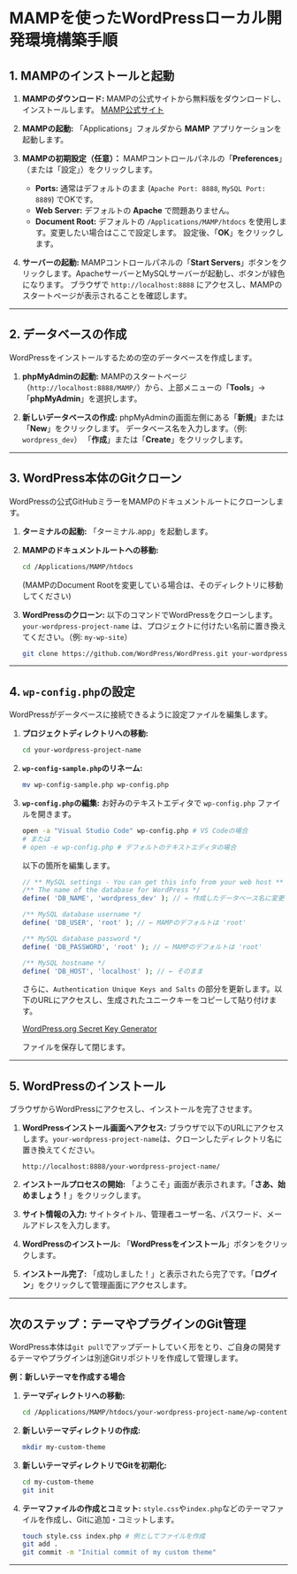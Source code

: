 # MAMPを使ったWordPressローカル開発環境構築手順

## 1\. MAMPのインストールと起動

1.  **MAMPのダウンロード:**
    MAMPの公式サイトから無料版をダウンロードし、インストールします。
    [MAMP公式サイト](https://www.mamp.info/en/downloads/)

2.  **MAMPの起動:**
    「Applications」フォルダから **MAMP** アプリケーションを起動します。

3.  **MAMPの初期設定（任意）：**
    MAMPコントロールパネルの「**Preferences**」（または「設定」）をクリックします。

      * **Ports:** 通常はデフォルトのまま (`Apache Port: 8888`, `MySQL Port: 8889`) でOKです。
      * **Web Server:** デフォルトの **Apache** で問題ありません。
      * **Document Root:** デフォルトの `/Applications/MAMP/htdocs` を使用します。変更したい場合はここで設定します。
        設定後、「**OK**」をクリックします。

4.  **サーバーの起動:**
    MAMPコントロールパネルの「**Start Servers**」ボタンをクリックします。ApacheサーバーとMySQLサーバーが起動し、ボタンが緑色になります。
    ブラウザで `http://localhost:8888` にアクセスし、MAMPのスタートページが表示されることを確認します。

-----

## 2\. データベースの作成

WordPressをインストールするための空のデータベースを作成します。

1.  **phpMyAdminの起動:**
    MAMPのスタートページ（`http://localhost:8888/MAMP/`）から、上部メニューの「**Tools**」→「**phpMyAdmin**」を選択します。

2.  **新しいデータベースの作成:**
    phpMyAdminの画面左側にある「**新規**」または「**New**」をクリックします。
    データベース名を入力します。（例: `wordpress_dev`）
    「**作成**」または「**Create**」をクリックします。

-----

## 3\. WordPress本体のGitクローン

WordPressの公式GitHubミラーをMAMPのドキュメントルートにクローンします。

1.  **ターミナルの起動:**
    「ターミナル.app」を起動します。

2.  **MAMPのドキュメントルートへの移動:**

    ```bash
    cd /Applications/MAMP/htdocs
    ```

    (MAMPのDocument Rootを変更している場合は、そのディレクトリに移動してください)

3.  **WordPressのクローン:**
    以下のコマンドでWordPressをクローンします。`your-wordpress-project-name` は、プロジェクトに付けたい名前に置き換えてください。（例: `my-wp-site`）

    ```bash
    git clone https://github.com/WordPress/WordPress.git your-wordpress-project-name
    ```

-----

## 4\. `wp-config.php`の設定

WordPressがデータベースに接続できるように設定ファイルを編集します。

1.  **プロジェクトディレクトリへの移動:**

    ```bash
    cd your-wordpress-project-name
    ```

2.  **`wp-config-sample.php`のリネーム:**

    ```bash
    mv wp-config-sample.php wp-config.php
    ```

3.  **`wp-config.php`の編集:**
    お好みのテキストエディタで `wp-config.php` ファイルを開きます。

    ```bash
    open -a "Visual Studio Code" wp-config.php # VS Codeの場合
    # または
    # open -e wp-config.php # デフォルトのテキストエディタの場合
    ```

    以下の箇所を編集します。

    ```php
    // ** MySQL settings - You can get this info from your web host ** //
    /** The name of the database for WordPress */
    define( 'DB_NAME', 'wordpress_dev' ); // ← 作成したデータベース名に変更

    /** MySQL database username */
    define( 'DB_USER', 'root' ); // ← MAMPのデフォルトは 'root'

    /** MySQL database password */
    define( 'DB_PASSWORD', 'root' ); // ← MAMPのデフォルトは 'root'

    /** MySQL hostname */
    define( 'DB_HOST', 'localhost' ); // ← そのまま
    ```

    さらに、`Authentication Unique Keys and Salts` の部分を更新します。以下のURLにアクセスし、生成されたユニークキーをコピーして貼り付けます。

    [WordPress.org Secret Key Generator](https://api.wordpress.org/secret-key/1.1/salt/)

    ファイルを保存して閉じます。

-----

## 5\. WordPressのインストール

ブラウザからWordPressにアクセスし、インストールを完了させます。

1.  **WordPressインストール画面へアクセス:**
    ブラウザで以下のURLにアクセスします。`your-wordpress-project-name`は、クローンしたディレクトリ名に置き換えてください。

    ```
    http://localhost:8888/your-wordpress-project-name/
    ```

2.  **インストールプロセスの開始:**
    「ようこそ」画面が表示されます。「**さあ、始めましょう！**」をクリックします。

3.  **サイト情報の入力:**
    サイトタイトル、管理者ユーザー名、パスワード、メールアドレスを入力します。

4.  **WordPressのインストール:**
    「**WordPressをインストール**」ボタンをクリックします。

5.  **インストール完了:**
    「成功しました！」と表示されたら完了です。「**ログイン**」をクリックして管理画面にアクセスします。

-----

## 次のステップ：テーマやプラグインのGit管理

WordPress本体は`git pull`でアップデートしていく形をとり、ご自身の開発するテーマやプラグインは別途Gitリポジトリを作成して管理します。

**例：新しいテーマを作成する場合**

1.  **テーマディレクトリへの移動:**

    ```bash
    cd /Applications/MAMP/htdocs/your-wordpress-project-name/wp-content/themes/
    ```

2.  **新しいテーマディレクトリの作成:**

    ```bash
    mkdir my-custom-theme
    ```

3.  **新しいテーマディレクトリでGitを初期化:**

    ```bash
    cd my-custom-theme
    git init
    ```

4.  **テーマファイルの作成とコミット:**
    `style.css`や`index.php`などのテーマファイルを作成し、Gitに追加・コミットします。

    ```bash
    touch style.css index.php # 例としてファイルを作成
    git add .
    git commit -m "Initial commit of my custom theme"
    ```

-----
